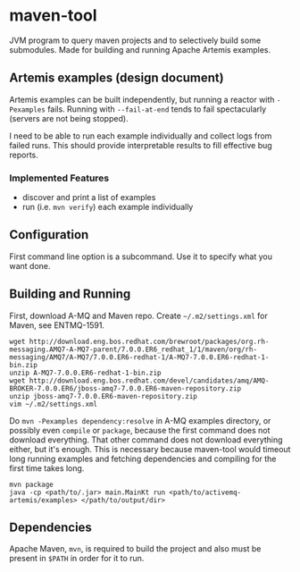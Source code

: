 # maven-tool

JVM program to query maven projects and to selectively build some submodules. Made for building and running Apache Artemis examples.

## Artemis examples (design document)

Artemis examples can be built independently, but running a reactor with `-Pexamples` fails. Running with `--fail-at-end` tends to fail spectacularly (servers are not being stopped).

I need to be able to run each example individually and collect logs from failed runs. This should provide interpretable results to fill effective bug reports.

### Implemented Features

  * discover and print a list of examples
  * run (i.e. `mvn verify`) each example individually

## Configuration

First command line option is a subcommand. Use it to specify what you want done.

## Building and Running

First, download A-MQ and Maven repo. Create `~/.m2/settings.xml` for Maven, see ENTMQ-1591.

    wget http://download.eng.bos.redhat.com/brewroot/packages/org.rh-messaging.AMQ7-A-MQ7-parent/7.0.0.ER6_redhat_1/1/maven/org/rh-messaging/AMQ7/A-MQ7/7.0.0.ER6-redhat-1/A-MQ7-7.0.0.ER6-redhat-1-bin.zip
    unzip A-MQ7-7.0.0.ER6-redhat-1-bin.zip
    wget http://download.eng.bos.redhat.com/devel/candidates/amq/AMQ-BROKER-7.0.0.ER6/jboss-amq7-7.0.0.ER6-maven-repository.zip
    unzip jboss-amq7-7.0.0.ER6-maven-repository.zip
    vim ~/.m2/settings.xml

Do `mvn -Pexamples dependency:resolve` in A-MQ examples directory, or possibly even `compile` or `package`, because the first command does not download everything. That other command does not download everything either, but it's enough. This is necessary because maven-tool would timeout long running examples and fetching dependencies and compiling for the first time takes long.

    mvn package
    java -cp <path/to/.jar> main.MainKt run <path/to/activemq-artemis/examples> </path/to/output/dir>

## Dependencies

Apache Maven, `mvn`, is required to build the project and also must be present in `$PATH` in order for it to run.
